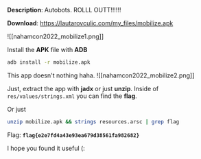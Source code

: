 **Description**: Autobots. ROLLL OUTT!!!!!!

**Download**: https://lautarovculic.com/my_files/mobilize.apk

![[nahamcon2022_mobilize1.png]]

Install the **APK** file with **ADB**
```bash
adb install -r mobilize.apk
```

This app doesn't nothing haha.
![[nahamcon2022_mobilize2.png]]

Just, extract the app with **jadx** or just **unzip**.
Inside of `res/values/strings.xml` you can find the **flag**.

Or just
```bash
unzip mobilize.apk && strings resources.arsc | grep flag
```

Flag: **`flag{e2e7fd4a43e93ea679d38561fa982682}`**

I hope you found it useful (: